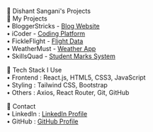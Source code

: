 🚀 Dishant Sangani's Projects
<br/>
📌 My Projects <br/>
• BloggerStricks - [Blog Website](https://blogger-stricks.netlify.app/home)<br/>
• iCoder - [Coding Platform](https://i-coderweb.netlify.app/)<br/>
• FickleFlight - [Flight Data](https://fickleflight27.netlify.app/)<br/>
• WeatherMust - [Weather App](https://weathermust.netlify.app/)<br/>
• SkillsQuad - [Student Marks System](https://skillsquad-group.netlify.app/)<br/>

🔧 Tech Stack I Use<br/>
• Frontend : React.js, HTML5, CSS3, JavaScript<br/>
• Styling  : Tailwind CSS, Bootstrap<br/>
• Others   : Axios, React Router, Git, GitHub<br/>

📍 Contact<br/>
• LinkedIn : [LinkedIn Profile](https://www.linkedin.com/in/dishant-sangani-31b9b6267/)<br/>
• GitHub   : [GitHub Profile](https://github.com/Dishantsangani)<br/>
